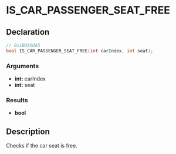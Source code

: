 # IS_CAR_PASSENGER_SEAT_FREE

## Declaration
```cpp
// 0x1BDA0DA5
bool IS_CAR_PASSENGER_SEAT_FREE(int carIndex, int seat);
```

### Arguments
- **int:** carIndex
- **int:** seat

### Results
- **bool**

## Description
Checks if the car seat is free.
